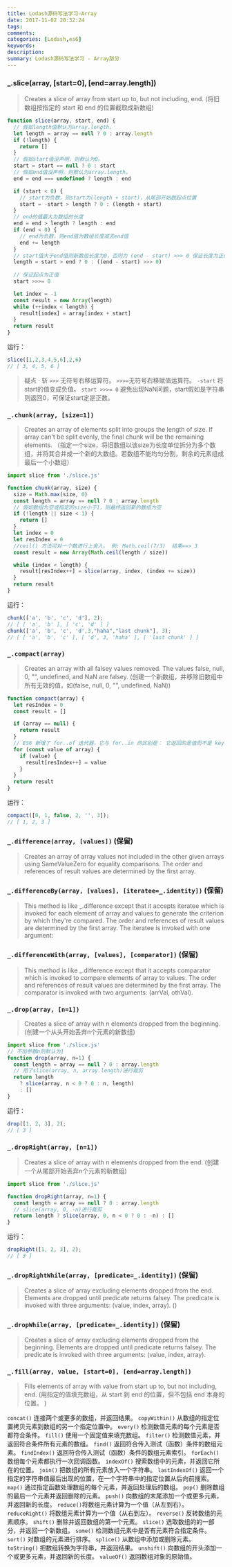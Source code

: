 ```yaml
---
title: Lodash源码写法学习-Array
date: 2017-11-02 20:32:24
tags:
comments:
categories: [Lodash,es6]
keywords:
description:
summary: Lodash源码写法学习 - Array部分
---
```


### _.slice(array, [start=0], [end=array.length])
> Creates a slice of array from start up to, but not including, end. (将旧数组按指定的 start 和 end 的位置截取成新数组)

```js
function slice(array, start, end) {
  // 假如length值默认为array.length。
  let length = array == null ? 0 : array.length
  if (!length) {
    return []
  }
  // 假如start值没声明，则默认为0。  
  start = start == null ? 0 : start
  // 假如end值没声明，则默认为array.length。  
  end = end === undefined ? length : end

  if (start < 0) {
    // start为负数，则start为(length + start)，从尾部开始数起点位置
    start = -start > length ? 0 : (length + start)
  }
  // end的值最大为数组的长度
  end = end > length ? length : end
  if (end < 0) {
    // end为负数，则end值为数组长度减去end值
    end += length
  }
  // start值大于end值则新数组长度为0，否则为 (end - start) >>> 0 保证长度为正值。
  length = start > end ? 0 : ((end - start) >>> 0)
  
  // 保证起点为正值
  start >>>= 0

  let index = -1
  const result = new Array(length)
  while (++index < length) {
    result[index] = array[index + start]
  }
  return result
}
```
运行：
```js
slice([1,2,3,4,5,6],2,6)
// [ 3, 4, 5, 6 ]
```

> 疑点 · 斩
`>>>` 无符号右移运算符。
`>>>=`无符号右移赋值运算符。
`-start` 将start的值变成负值。
`start >>>= 0` 避免出现NaN问题，start假如是字符串则返回0，可保证start定是正数。


### `_.chunk(array, [size=1])`
> Creates an array of elements split into groups the length of size. If array can't be split evenly, the final chunk will be the remaining elements. （指定一个size，将旧数组以该size为长度单位拆分为多个数组，并将其合并成一个新的大数组。若数组不能均匀分割，剩余的元素组成最后一个小数组）

```js
import slice from './slice.js'

function chunk(array, size) {
  size = Math.max(size, 0)
  const length = array == null ? 0 : array.length
  // 假如数组为空或指定的size小于1，则最终返回新的数组为空
  if (!length || size < 1) {
    return []
  }
  let index = 0
  let resIndex = 0
  //ceil() 方法可对一个数进行上舍入。 例: Math.ceil(7/3)  结果==> 3
  const result = new Array(Math.ceil(length / size))

  while (index < length) {
    result[resIndex++] = slice(array, index, (index += size))
  }
  return result
}
```
运行：
```js
chunk(['a', 'b', 'c', 'd'], 2);
// [ [ 'a', 'b' ], [ 'c', 'd' ] ]
chunk(['a', 'b', 'c', 'd',3,"haha","last chunk"], 3);
// [ [ 'a', 'b', 'c' ], [ 'd', 3, 'haha' ], [ 'last chunk' ] ]
```


### `_.compact(array)`
> Creates an array with all falsey values removed. The values false, null, 0, "", undefined, and NaN are falsey. (创建一个新数组，并移除旧数组中所有无效的值，如(false, null, 0, "", undefined, NaN))

```js
function compact(array) {
  let resIndex = 0
  const result = []

  if (array == null) {
    return result
  }
  // ES6 新增了 for..of 迭代器，它与 for..in 的区别是： 它返回的是值而不是 key
  for (const value of array) {
    if (value) {
      result[resIndex++] = value
    }
  }
  return result
}
```
运行：
```js
compact([0, 1, false, 2, '', 3]);
// [ 1, 2, 3 ]
```

### `_.difference(array, [values])` (保留)
> Creates an array of array values not included in the other given arrays using SameValueZero for equality comparisons. The order and references of result values are determined by the first array.

### `_.differenceBy(array, [values], [iteratee=_.identity])` (保留)
> This method is like _.difference except that it accepts iteratee which is invoked for each element of array and values to generate the criterion by which they're compared. The order and references of result values are determined by the first array. The iteratee is invoked with one argument:
### `_.differenceWith(array, [values], [comparator])` (保留)
> This method is like _.difference except that it accepts comparator which is invoked to compare elements of array to values. The order and references of result values are determined by the first array. The comparator is invoked with two arguments: (arrVal, othVal).

### `_.drop(array, [n=1])`
> Creates a slice of array with n elements dropped from the beginning. (创建一个从头开始丢弃n个元素的新数组)

```js
import slice from './slice.js'
// 不加参数n则默认为1
function drop(array, n=1) {
  const length = array == null ? 0 : array.length
  // 用了slice(array, n, array.length)进行裁剪
  return length
    ? slice(array, n < 0 ? 0 : n, length)
    : []
}
```

运行：
```js
drop([1, 2, 3], 2);
// [ 3 ]
```

### `_.dropRight(array, [n=1])`
> Creates a slice of array with n elements dropped from the end. (创建一个从尾部开始丢弃n个元素的新数组)

```js
import slice from './slice.js'

function dropRight(array, n=1) {
  const length = array == null ? 0 : array.length
  // slice(array, 0, -n)进行裁剪
  return length ? slice(array, 0, n < 0 ? 0 : -n) : []
}
```

运行：
```js
dropRight([1, 2, 3], 2);
// [ 3 ]
```
### `_.dropRightWhile(array, [predicate=_.identity])` (保留)
> Creates a slice of array excluding elements dropped from the end. Elements are dropped until predicate returns falsey. The predicate is invoked with three arguments: (value, index, array). ()

### `_.dropWhile(array, [predicate=_.identity])` (保留)
> Creates a slice of array excluding elements dropped from the beginning. Elements are dropped until predicate returns falsey. The predicate is invoked with three arguments: (value, index, array).

### `_.fill(array, value, [start=0], [end=array.length])`
> Fills elements of array with value from start up to, but not including, end. (用指定的值填充数组，从 start 到 end 的位置，但不包括 end 本身的位置。 )


`concat()`	连接两个或更多的数组，并返回结果。
`copyWithin()`	从数组的指定位置拷贝元素到数组的另一个指定位置中。
`every()`	检测数值元素的每个元素是否都符合条件。
`fill()` 使用一个固定值来填充数组。
`filter()`	检测数值元素，并返回符合条件所有元素的数组。
`find()`	返回符合传入测试（函数）条件的数组元素。
`findIndex()`	返回符合传入测试（函数）条件的数组元素索引。
`forEach()`	数组每个元素都执行一次回调函数。
`indexOf()`	搜索数组中的元素，并返回它所在的位置。
`join()`	把数组的所有元素放入一个字符串。
`lastIndexOf()` 返回一个指定的字符串值最后出现的位置，在一个字符串中的指定位置从后向前搜索。
`map()`	通过指定函数处理数组的每个元素，并返回处理后的数组。
`pop()`	删除数组的最后一个元素并返回删除的元素。
`push()`	向数组的末尾添加一个或更多元素，并返回新的长度。
`reduce()`将数组元素计算为一个值（从左到右）。
`reduceRight()`	将数组元素计算为一个值（从右到左）。
`reverse()`	 反转数组的元素顺序。
`shift()`	删除并返回数组的第一个元素。
`slice()`	选取数组的的一部分，并返回一个新数组。
`some()`	检测数组元素中是否有元素符合指定条件。
`sort()`	对数组的元素进行排序。
`splice()`	从数组中添加或删除元素。
`toString()`	把数组转换为字符串，并返回结果。
`unshift()`	向数组的开头添加一个或更多元素，并返回新的长度。
`valueOf()`	返回数组对象的原始值。
